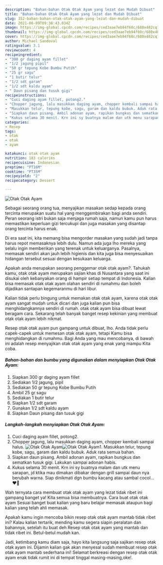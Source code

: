 ```yaml
---
description: "Bahan-bahan Otak Otak Ayam yang lezat dan Mudah Dibuat"
title: "Bahan-bahan Otak Otak Ayam yang lezat dan Mudah Dibuat"
slug: 352-bahan-bahan-otak-otak-ayam-yang-lezat-dan-mudah-dibuat
date: 2021-06-09T09:38:43.034Z
image: https://img-global.cpcdn.com/recipes/ced3aae7eb94f60c/680x482cq70/otak-otak-ayam-foto-resep-utama.jpg
thumbnail: https://img-global.cpcdn.com/recipes/ced3aae7eb94f60c/680x482cq70/otak-otak-ayam-foto-resep-utama.jpg
cover: https://img-global.cpcdn.com/recipes/ced3aae7eb94f60c/680x482cq70/otak-otak-ayam-foto-resep-utama.jpg
author: Michael Sandoval
ratingvalue: 3.1
reviewcount: 4
recipeingredient:
- "300 gr daging ayam fillet"
- "1/2 jagung pipil"
- "50 gr tepung Kobe Bumbu Putih"
- "25 gr sagu"
- "1 butir telur"
- "1/2 sdt garam"
- "1/2 sdt kaldu ayam"
- " Daun pisang dan tusuk gigi"
recipeinstructions:
- "Cuci daging ayam fillet, potong2."
- "Chopper jagung, lalu masukkan daging ayam, chopper kembali sampai halus."
- "Masukkan telur, tepung kobe, sagu, garam dan kaldu bubuk. Aduk rata semua bahan."
- "Siapkan daun pisang. Ambil adonan ayam, rapikan bungkus dan sematkan tusuk gigi. Lakukan sampai adonan habis."
- "Kukus selama 30 menit. Krn ini sy buatnya malam dan utk menu sarapan, jd ktika mau dimakan dibakar dengan grill sampai daun nya berubah warna. Siap dinikmati dgn bumbu kacang atau sambal cocol... ❤️🧡"
categories:
- Resep
tags:
- otak
- otak
- ayam

katakunci: otak otak ayam 
nutrition: 183 calories
recipecuisine: Indonesian
preptime: "PT16M"
cooktime: "PT35M"
recipeyield: "2"
recipecategory: Dessert

---
```



![Otak Otak Ayam](https://img-global.cpcdn.com/recipes/ced3aae7eb94f60c/680x482cq70/otak-otak-ayam-foto-resep-utama.jpg)

Sebagai seorang orang tua, menyajikan masakan sedap kepada orang tercinta merupakan suatu hal yang menggembirakan bagi anda sendiri. Peran seorang istri bukan saja menjaga rumah saja, namun kamu pun harus memastikan keperluan gizi tercukupi dan juga masakan yang disantap orang tercinta harus enak.

Di era  saat ini, kita memang bisa mengorder masakan yang sudah jadi tanpa harus repot memasaknya lebih dulu. Namun ada juga lho mereka yang selalu ingin memberikan yang terenak untuk keluarganya. Pasalnya, memasak sendiri akan jauh lebih higienis dan kita juga bisa menyesuaikan hidangan tersebut sesuai dengan kesukaan keluarga. 



Apakah anda merupakan seorang penggemar otak otak ayam?. Tahukah kamu, otak otak ayam merupakan sajian khas di Nusantara yang saat ini disukai oleh kebanyakan orang di hampir setiap tempat di Indonesia. Kalian bisa memasak otak otak ayam olahan sendiri di rumahmu dan boleh dijadikan santapan kegemaranmu di hari libur.

Kalian tidak perlu bingung untuk memakan otak otak ayam, karena otak otak ayam sangat mudah untuk dicari dan juga kalian pun bisa menghidangkannya sendiri di rumah. otak otak ayam bisa dibuat lewat beragam cara. Sekarang telah banyak banget resep kekinian yang membuat otak otak ayam lebih nikmat.

Resep otak otak ayam pun gampang untuk dibuat, lho. Anda tidak perlu capek-capek untuk memesan otak otak ayam, tetapi Kamu bisa menghidangkan di rumahmu. Bagi Anda yang mau mencobanya, di bawah ini adalah resep menyajikan otak otak ayam yang enak yang mampu Kita coba.

<!--inarticleads1-->

##### Bahan-bahan dan bumbu yang digunakan dalam menyiapkan Otak Otak Ayam:

1. Siapkan 300 gr daging ayam fillet
1. Sediakan 1/2 jagung, pipil
1. Sediakan 50 gr tepung Kobe Bumbu Putih
1. Ambil 25 gr sagu
1. Sediakan 1 butir telur
1. Siapkan 1/2 sdt garam
1. Gunakan 1/2 sdt kaldu ayam
1. Siapkan  Daun pisang dan tusuk gigi




<!--inarticleads2-->

##### Langkah-langkah menyiapkan Otak Otak Ayam:

1. Cuci daging ayam fillet, potong2.
1. Chopper jagung, lalu masukkan daging ayam, chopper kembali sampai halus.
<img src="https://img-global.cpcdn.com/steps/c1fa8ff2444f416c/160x128cq70/otak-otak-ayam-langkah-memasak-2-foto.jpg" alt="Otak Otak Ayam"><img src="https://img-global.cpcdn.com/steps/101c577207c07aed/160x128cq70/otak-otak-ayam-langkah-memasak-2-foto.jpg" alt="Otak Otak Ayam">1. Masukkan telur, tepung kobe, sagu, garam dan kaldu bubuk. Aduk rata semua bahan.
1. Siapkan daun pisang. Ambil adonan ayam, rapikan bungkus dan sematkan tusuk gigi. Lakukan sampai adonan habis.
1. Kukus selama 30 menit. Krn ini sy buatnya malam dan utk menu sarapan, jd ktika mau dimakan dibakar dengan grill sampai daun nya berubah warna. Siap dinikmati dgn bumbu kacang atau sambal cocol... ❤️🧡




Wah ternyata cara membuat otak otak ayam yang lezat tidak ribet ini gampang banget ya! Kita semua bisa membuatnya. Cara buat otak otak ayam Sesuai banget buat kalian yang baru belajar memasak ataupun bagi kalian yang telah ahli memasak.

Apakah kamu ingin mencoba bikin resep otak otak ayam mantab tidak ribet ini? Kalau kalian tertarik, mending kamu segera siapin peralatan dan bahannya, setelah itu buat deh Resep otak otak ayam yang mantab dan tidak ribet ini. Betul-betul mudah kan. 

Jadi, ketimbang kamu diam saja, hayo kita langsung saja sajikan resep otak otak ayam ini. Dijamin kalian gak akan menyesal sudah membuat resep otak otak ayam mantab sederhana ini! Selamat berkreasi dengan resep otak otak ayam enak tidak rumit ini di tempat tinggal masing-masing,oke!.

